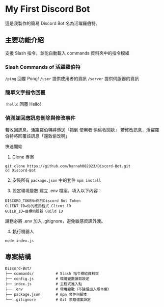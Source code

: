 # My First Discord Bot
這是我製作的簡易 Discord Bot 名為活躍羅伯特。

## 主要功能介紹
支援 Slash 指令，並能自動載入 commands 資料夾中的指令模組
### Slash Commands of 活躍羅伯特
`/ping` 回覆 Pong!
`/user` 提供使用者的資訊
`/server` 提供伺服器的資訊

### 簡單文字指令回覆
`!hello` 回覆 Hello!

### 偵測並回應訊息刪除與修改事件
若收回訊息，活躍羅伯特將傳送「抓到 使用者 偷偷收回欸」
若修改訊息，活躍羅伯特將回覆該訊息「還敢偷改啊」

快速開始
1. Clone 專案
```
git clone https://github.com/hannah082023/Discord-Bot.git
cd Discord-Bot
```

2. 安裝所有 `package.json` 中的套件
```npm install```

3. 設定環境變數
建立 .env 檔案，填入以下內容：
```
DISCORD_TOKEN=你的Discord Bot Token
CLIENT_ID=你的應用程式 Client ID
GUILD_ID=目標伺服器 Guild ID
```
請務必將 .env 加入 .gitignore，避免敏感資訊外洩。

4. 執行機器人
```
node index.js
```

## 專案結構
```
Discord-Bot/
├── commands/          # Slash 指令模組資料夾
├── config.js          # 環境變數讀取設定
├── index.js           # 主程式進入點
├── .env               # 環境變數（不建議加入版本庫）
├── package.json       # npm 套件與腳本
└── .gitignore         # Git 忽略檔案設定
```
